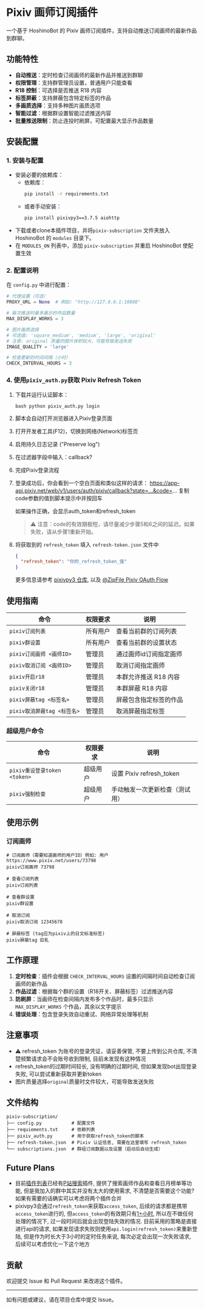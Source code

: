 # Pixiv 画师订阅插件

一个基于 HoshinoBot 的 Pixiv 画师订阅插件，支持自动推送订阅画师的最新作品到群聊。

## 功能特性

- **自动推送**：定时检查订阅画师的最新作品并推送到群聊
- **权限管理**：支持群管理员设置，普通用户只能查看
- **R18 控制**：可选择是否推送 R18 内容
- **标签屏蔽**：支持屏蔽包含特定标签的作品
- **多画质选择**：支持多种图片画质选项
- **智能过滤**：根据群设置智能过滤推送内容
- **批量推送限制**：防止连投时刷屏，可配置最大显示作品数量

## 安装配置

### 1. 安装与配置

* 安装必要的依赖库：
  - 依赖库：
    ```bash
    pip install -r requirements.txt
    ```
  - 或者手动安装：
    ```bash
    pip install pixivpy3==3.7.5 aiohttp
    ```
* 下载或者clone本插件项目，并将`pixiv-subscription` 文件夹放入 HoshinoBot 的 `modules` 目录下。
* 在 `MODULES_ON` 列表中，添加 `pixiv-subscription` 并重启 HoshinoBot 使配置生效

### 2. 配置说明

在 `config.py` 中进行配置：

```python
# 代理设置（可选）
PROXY_URL = None  # 例如: "http://127.0.0.1:10808"

# 每次推送时最多展示的作品数量
MAX_DISPLAY_WORKS = 3

# 图片画质选择
# 可选值: 'square_medium', 'medium', 'large', 'original'
# 注意: original 质量的图片体积较大，可能导致发送失败
IMAGE_QUALITY = 'large'

# 检查更新的时间间隔（小时）
CHECK_INTERVAL_HOURS = 3
```

### 4. 使用`pixiv_auth.py`获取 Pixiv Refresh Token

1. 下载并运行认证脚本：

    ```
    bash python pixiv_auth.py login
    ```
2. 脚本会自动打开浏览器进入Pixiv登录页面
3. 打开开发者工具(F12)，切换到网络(Network)标签页
4. 启用持久日志记录 ("Preserve log")
5. 在过滤器字段中输入：callback?
6. 完成Pixiv登录流程
7. 登录成功后，你会看到一个空白页面和类似这样的请求：
   https://app-api.pixiv.net/web/v1/users/auth/pixiv/callback?state=...&code=...
   复制code参数的值到脚本提示中并按回车

   如果操作正确，会显示auth_token和refresh_token

   > ⚠️ 注意：code的有效期极短，请尽量减少步骤5和6之间的延迟。如果失败，请从步骤1重新开始。

8. 将获取到的 `refresh_token` 填入 `refresh-token.json` 文件中
    ```json
    {
      "refresh_token": "你的_refresh_token_值"
    }
    ```
   更多信息请参考 [pixivpy3 仓库](https://github.com/upbit/pixivpy),
   以及 [@ZipFile Pixiv OAuth Flow](https://gist.github.com/ZipFile/c9ebedb224406f4f11845ab700124362)

## 使用指南

| 命令                   | 权限要求 | 说明            |
|----------------------|------|---------------|
| `pixiv订阅列表`          | 所有用户 | 查看当前群的订阅列表    |
| `pixiv群设置`           | 所有用户 | 查看当前群的设置状态    |
| `pixiv订阅画师 <画师ID>`   | 管理员  | 通过画师id订阅指定画师  |
| `pixiv取消订阅 <画师ID>`   | 管理员  | 取消订阅指定画师      |
| `pixiv开启r18`         | 管理员  | 本群允许推送 R18 内容 |
| `pixiv关闭r18`         | 管理员  | 本群屏蔽 R18 内容   |
| `pixiv屏蔽tag <标签名>`   | 管理员  | 屏蔽包含指定标签的作品   |
| `pixiv取消屏蔽tag <标签名>` | 管理员  | 取消屏蔽指定标签      |

### 超级用户命令

| 命令                       | 权限要求 | 说明                     |
|--------------------------|------|------------------------|
| `pixiv重设登录token <token>` | 超级用户 | 设置 Pixiv refresh_token |
| `pixiv强制检查`              | 超级用户 | 手动触发一次更新检查（测试用）        |

## 使用示例

### 订阅画师

```
# 订阅画师（需要知道画师的用户ID）例如: 用户https://www.pixiv.net/users/73798
pixiv订阅画师 73798

# 查看订阅列表
pixiv订阅列表

# 查看群设置
pixiv群设置

# 取消订阅
pixiv取消订阅 12345678

# 屏蔽标签 (tag应为pixiv上的日文标准标签)
pixiv屏蔽tag 巨乳
```


## 工作原理

1. **定时检查**：插件会根据 `CHECK_INTERVAL_HOURS` 设置的间隔时间自动检查订阅画师的新作品
2. **作品过滤**：根据每个群的设置（R18开关、屏蔽标签）过滤推送内容
3. **防刷屏**：当画师在检查间隔内发布多个作品时，最多只显示 `MAX_DISPLAY_WORKS` 个作品，其余以文字提示
4. **错误处理**：包含登录失效自动重试、网络异常处理等机制

## 注意事项

- ⚠️ refresh_token 为账号的登录凭证，请妥善保管, 不要上传到公共仓库, 不清楚频繁请求会不会账号收到限制, 目前未发现有这种情况
- refresh_token的过期时间较长, 没有明确的过期时间, 但如果发现bot出现登录失败, 可以尝试重新获取并更新token
- 图片质量选择`original`质量时文件较大，可能导致发送失败


## 文件结构

```
pixiv-subscription/
├── config.py           # 配置文件
├── requiements.txt     # 依赖列表
├── pixiv_auth.py       # 用于获取refresh_token的脚本
├── refresh-token.json  # Pixiv 认证信息, 需要在这里填写 refresh_token
└── subscriptions.json  # 群组订阅数据以及设置（启动后自动生成）
```

## Future Plans
- 目前[插件列表](https://github.com/pcrbot/HoshinoBot-plugins-index)已经有[P站搜索](https://github.com/scofieldle/LeoBot/tree/main/hoshino/modules/pixiv_new)插件,
提供了搜索画师作品和查看日月榜单等功能, 但是我加入的群中其实并没有太大的使用需求, 不清楚是否需要这个功能? 如果有需要的话确实可以考虑将两个插件合并
- pixivpy3会通过`refresh_token`来获取`access_token`, 后续的请求都是携带`access_token`进行的, 但`access_token`的有效期只有[1+小时](https://github.com/upbit/pixivpy/issues/182), 所以在不做任何处理的情况下, 过一段时间后就会出现登陆失效的情况.
目前采用的策略是直接进行api的请求, 如果发现请求失败则使用`api.login(refresh_token)`来重新登陆, 但是作为时长大于3小时的定时任务来说, 每次必定会出现一次失败请求, 后续可以考虑优化一下这个地方


## 贡献

欢迎提交 Issue 和 Pull Request 来改进这个插件。

---

如有问题或建议，请在项目仓库中提交 Issue。